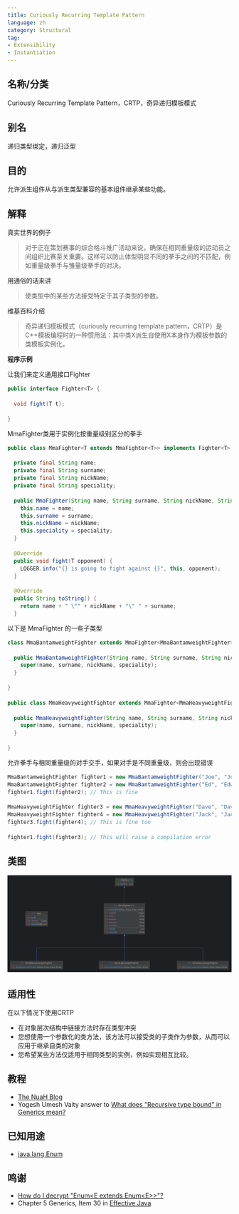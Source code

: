```yaml
---
title: Curiously Recurring Template Pattern
language: zh
category: Structural
tag:
- Extensibility
- Instantiation
---
```


## 名称/分类

Curiously Recurring Template Pattern，CRTP，奇异递归模板模式

## 别名

递归类型绑定，递归泛型

## 目的

允许派生组件从与派生类型兼容的基本组件继承某些功能。

## 解释

真实世界的例子

> 对于正在策划赛事的综合格斗推广活动来说，确保在相同重量级的运动员之间组织比赛至关重要。这样可以防止体型明显不同的拳手之间的不匹配，例如重量级拳手与雏量级拳手的对决。

用通俗的话来讲

> 使类型中的某些方法接受特定于其子类型的参数。

维基百科介绍

> 奇异递归模板模式（curiously recurring template pattern，CRTP）是C++模板编程时的一种惯用法：其中类X派生自使用X本身作为模板参数的类模板实例化。

**程序示例**

让我们来定义通用接口Fighter

```java
public interface Fighter<T> {

  void fight(T t);

}
```

MmaFighter类用于实例化按重量级别区分的拳手

```java
public class MmaFighter<T extends MmaFighter<T>> implements Fighter<T> {

  private final String name;
  private final String surname;
  private final String nickName;
  private final String speciality;

  public MmaFighter(String name, String surname, String nickName, String speciality) {
    this.name = name;
    this.surname = surname;
    this.nickName = nickName;
    this.speciality = speciality;
  }

  @Override
  public void fight(T opponent) {
    LOGGER.info("{} is going to fight against {}", this, opponent);
  }

  @Override
  public String toString() {
    return name + " \"" + nickName + "\" " + surname;
  }
```

以下是 MmaFighter 的一些子类型

```java
class MmaBantamweightFighter extends MmaFighter<MmaBantamweightFighter> {

  public MmaBantamweightFighter(String name, String surname, String nickName, String speciality) {
    super(name, surname, nickName, speciality);
  }

}

public class MmaHeavyweightFighter extends MmaFighter<MmaHeavyweightFighter> {

  public MmaHeavyweightFighter(String name, String surname, String nickName, String speciality) {
    super(name, surname, nickName, speciality);
  }

}
```

允许拳手与相同重量级的对手交手，如果对手是不同重量级，则会出现错误

```java
MmaBantamweightFighter fighter1 = new MmaBantamweightFighter("Joe", "Johnson", "The Geek", "Muay Thai");
MmaBantamweightFighter fighter2 = new MmaBantamweightFighter("Ed", "Edwards", "The Problem Solver", "Judo");
fighter1.fight(fighter2); // This is fine

MmaHeavyweightFighter fighter3 = new MmaHeavyweightFighter("Dave", "Davidson", "The Bug Smasher", "Kickboxing");
MmaHeavyweightFighter fighter4 = new MmaHeavyweightFighter("Jack", "Jackson", "The Pragmatic", "Brazilian Jiu-Jitsu");
fighter3.fight(fighter4); // This is fine too

fighter1.fight(fighter3); // This will raise a compilation error
```

## 类图

![alt text](etc/crtp.png "CRTP class diagram")

## 适用性

在以下情况下使用CRTP

* 在对象层次结构中链接方法时存在类型冲突
* 您想使用一个参数化的类方法，该方法可以接受类的子类作为参数，从而可以应用于继承自类的对象
* 您希望某些方法仅适用于相同类型的实例，例如实现相互比较。

## 教程

* [The NuaH Blog](https://nuah.livejournal.com/328187.html)
* Yogesh Umesh Vaity answer to [What does "Recursive type bound" in Generics mean?](https://stackoverflow.com/questions/7385949/what-does-recursive-type-bound-in-generics-mean)

## 已知用途

* [java.lang.Enum](https://docs.oracle.com/en/java/javase/17/docs/api/java.base/java/lang/Enum.html)

## 鸣谢

* [How do I decrypt "Enum<E extends Enum\<E>>"?](http://www.angelikalanger.com/GenericsFAQ/FAQSections/TypeParameters.html#FAQ106)
* Chapter 5 Generics, Item 30 in [Effective Java](https://www.amazon.com/gp/product/0134685997/ref=as_li_tl?ie=UTF8&camp=1789&creative=9325&creativeASIN=0134685997&linkCode=as2&tag=javadesignpat-20&linkId=4e349f4b3ff8c50123f8147c828e53eb)
